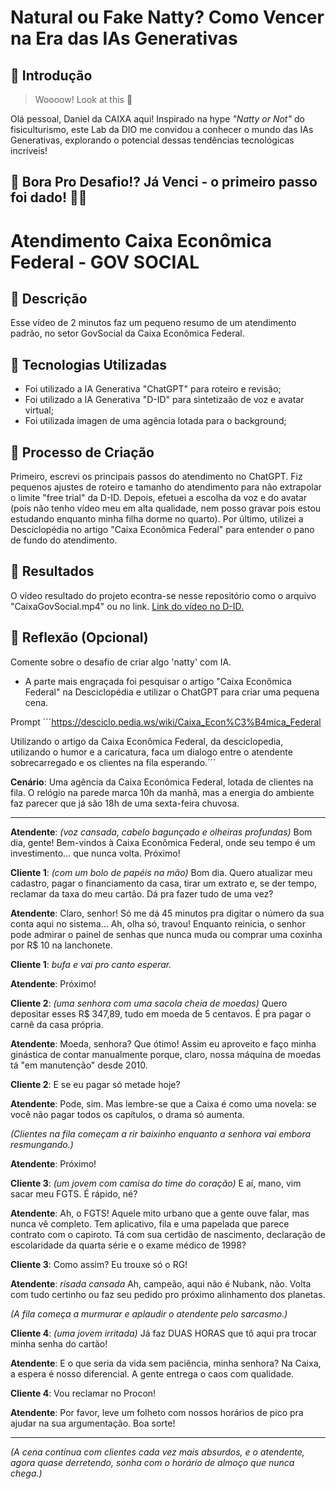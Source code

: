 # Natural ou Fake Natty? Como Vencer na Era das IAs Generativas

## 🚀 Introdução

> Woooow! Look at this 👀

Olá pessoal, Daniel da CAIXA aqui! Inspirado na hype _"Natty or Not"_ do fisiculturismo, este Lab da DIO me convidou a conhecer o mundo das IAs Generativas, explorando o potencial dessas tendências tecnológicas incríveis!

## 🎯 Bora Pro Desafio!? Já Venci - o primeiro passo foi dado! 💪🤓

# Atendimento Caixa Econômica Federal - GOV SOCIAL

## 📒 Descrição
Esse vídeo de 2 minutos faz um pequeno resumo de um atendimento padrão, no setor GovSocial da Caixa Econômica Federal.

## 🤖 Tecnologias Utilizadas
- Foi utilizado a IA Generativa "ChatGPT" para roteiro e revisão;
- Foi utilizado a IA Generativa "D-ID" para sintetizaão de voz e avatar virtual;
- Foi utilizada imagen de uma agência lotada para o background; 

## 🧐 Processo de Criação
Primeiro, escrevi os principais passos do atendimento no ChatGPT. Fiz pequenos ajustes de roteiro e tamanho do atendimento para não extrapolar o limite "free trial" da D-ID.
Depois, efetuei a escolha da voz e do avatar (pois não tenho vídeo meu em alta qualidade, nem posso gravar pois estou estudando enquanto minha filha dorme no quarto). 
Por último, utilizei a Desciclopédia no artigo "Caixa Econômica Federal" para entender o pano de fundo do atendimento. 

## 🚀 Resultados
O vídeo resultado do projeto econtra-se nesse repositório como o arquivo "CaixaGovSocial.mp4" ou no link.
[Link do vídeo no D-ID.](https://studio.d-id.com/share?id=5d9c1f4db832aa754e7aeba15b82382b&utm_source=copy)

## 💭 Reflexão (Opcional)
Comente sobre o desafio de criar algo 'natty' com IA.
- A parte mais engraçada foi pesquisar o artigo "Caixa Econômica Federal" na Desciclopédia e utilizar o ChatGPT para criar uma pequena cena.

Prompt
´´´https://desciclo.pedia.ws/wiki/Caixa_Econ%C3%B4mica_Federal

Utilizando o artigo da Caixa Econômica Federal, da desciclopedia, utilizando o humor e a caricatura, faca um dialogo entre o atendente sobrecarregado e os clientes na fila esperando.´´´

**Cenário**: Uma agência da Caixa Econômica Federal, lotada de clientes na fila. O relógio na parede marca 10h da manhã, mas a energia do ambiente faz parecer que já são 18h de uma sexta-feira chuvosa.

---

**Atendente**: *(voz cansada, cabelo bagunçado e olheiras profundas)* Bom dia, gente! Bem-vindos à Caixa Econômica Federal, onde seu tempo é um investimento... que nunca volta. Próximo!

**Cliente 1**: *(com um bolo de papéis na mão)* Bom dia. Quero atualizar meu cadastro, pagar o financiamento da casa, tirar um extrato e, se der tempo, reclamar da taxa do meu cartão. Dá pra fazer tudo de uma vez?  

**Atendente**: Claro, senhor! Só me dá 45 minutos pra digitar o número da sua conta aqui no sistema... Ah, olha só, travou! Enquanto reinicia, o senhor pode admirar o painel de senhas que nunca muda ou comprar uma coxinha por R$ 10 na lanchonete.

**Cliente 1**: *bufa e vai pro canto esperar.*  

**Atendente**: Próximo!  

**Cliente 2**: *(uma senhora com uma sacola cheia de moedas)* Quero depositar esses R$ 347,89, tudo em moeda de 5 centavos. É pra pagar o carnê da casa própria.  

**Atendente**: Moeda, senhora? Que ótimo! Assim eu aproveito e faço minha ginástica de contar manualmente porque, claro, nossa máquina de moedas tá "em manutenção" desde 2010.  

**Cliente 2**: E se eu pagar só metade hoje?  

**Atendente**: Pode, sim. Mas lembre-se que a Caixa é como uma novela: se você não pagar todos os capítulos, o drama só aumenta.  

*(Clientes na fila começam a rir baixinho enquanto a senhora vai embora resmungando.)*

**Atendente**: Próximo!

**Cliente 3**: *(um jovem com camisa do time do coração)* E aí, mano, vim sacar meu FGTS. É rápido, né?

**Atendente**: Ah, o FGTS! Aquele mito urbano que a gente ouve falar, mas nunca vê completo. Tem aplicativo, fila e uma papelada que parece contrato com o capiroto. Tá com sua certidão de nascimento, declaração de escolaridade da quarta série e o exame médico de 1998?  

**Cliente 3**: Como assim? Eu trouxe só o RG!  

**Atendente**: *risada cansada* Ah, campeão, aqui não é Nubank, não. Volta com tudo certinho ou faz seu pedido pro próximo alinhamento dos planetas.  

*(A fila começa a murmurar e aplaudir o atendente pelo sarcasmo.)*

**Cliente 4**: *(uma jovem irritada)* Já faz DUAS HORAS que tô aqui pra trocar minha senha do cartão!  

**Atendente**: E o que seria da vida sem paciência, minha senhora? Na Caixa, a espera é nosso diferencial. A gente entrega o caos com qualidade.  

**Cliente 4**: Vou reclamar no Procon!  

**Atendente**: Por favor, leve um folheto com nossos horários de pico pra ajudar na sua argumentação. Boa sorte!  

---

*(A cena continua com clientes cada vez mais absurdos, e o atendente, agora quase derretendo, sonha com o horário de almoço que nunca chega.)*  

